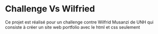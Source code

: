 <h1>Challenge Vs Wilfried</h1>

<div>
Ce projet est réalisé pour un challenge contre Wilfrid Musanzi de UNH
qui consiste à créer un site web portfolio avec le html et css seulement
</div>
